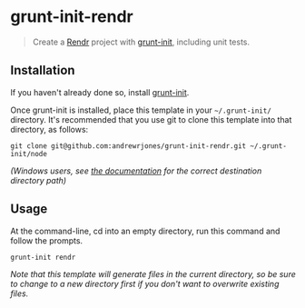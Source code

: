 # grunt-init-rendr

> Create a [Rendr](https://github.com/airbnb/rendr) project with [grunt-init][], including unit tests.

[grunt-init]: http://gruntjs.com/project-scaffolding

## Installation
If you haven't already done so, install [grunt-init][].

Once grunt-init is installed, place this template in your `~/.grunt-init/` directory. It's recommended that you use git to clone this template into that directory, as follows:

```
git clone git@github.com:andrewrjones/grunt-init-rendr.git ~/.grunt-init/node
```

_(Windows users, see [the documentation][grunt-init] for the correct destination directory path)_

## Usage

At the command-line, cd into an empty directory, run this command and follow the prompts.

```
grunt-init rendr
```

_Note that this template will generate files in the current directory, so be sure to change to a new directory first if you don't want to overwrite existing files._
